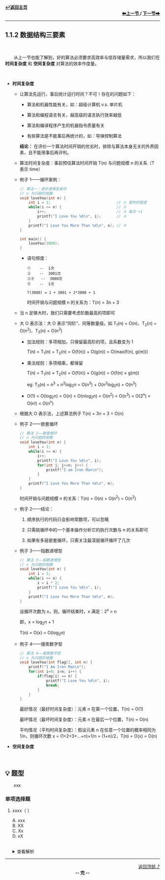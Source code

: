 <a name="top"></a>
<div align="left">
    <a href="/README.md"><b>↩返回主页</b></a>
</div>
<div align="right">
    <b>
    <a href="1.1.1%20基本概念和术语.md">⬅上一节 </a>
    /
    <a href="../1.2%20算法和算法评价/1.2.1%20.md"> 下一节➡</a>
    </b>
</div>
<hr>

## 1.1.2 数据结构三要素

<br>

&emsp;&emsp;从上一节也能了解到，好的算法必须要求高效率与低存储量需求，所以我们在 **时间复杂度** 和 **空间复杂度** 对算法的效率作度量。

<br>

+ **时间复杂度**

    + 让算法先运行，事后统计运行时间？不可！存在的问题如下：

        + 算法和机器性能有关，如：超级计算机 v.s. 单片机

        + 算法和编程语言有关，越高级的语言执行效率越低

        + 算法和编译程序产生的机器指令质量有关

        + 有些算法是不能事后再统计的，如：导弹控制算法

        **结论：** 在评价一个算法时间开销的优劣时，排除与算法本身无关的外界因素，且不能用事后再评判。

    + 算法时间复杂度：事前预估算法时间开销 T(n) 与问题规模 n 的关系（T 表示 time）

    + 例子 1——循环案例：

        ```c
        // 算法一：逐步递增型爱你
        // n 为问题的规模
        void loveYou(int n) {
            int i = 1;                              // ① 爱你的程度
            while(i <= n) {                         // ②
                i++;                                // ③ 每次 +1
                printf("I Love You %d\n", i);       // ④
            }
            printf("I Love You More Than %d\n", n); // ⑤
        }

        int main() {
            loveYou(3000);
        }
        ```

        + 语句频度：

            ```
            ①    --  1次
            ②    --  3001次
            ③④   --  3000次
            ⑤    --  1次

            T(3000) = 1 + 3001 + 2*3000 + 1
            ```

            时间开销与问题规模 n 的关系为：T(n) = 3n + 3

    + 当 n 足够大时，我们只需要考虑阶数最高的项即可

    + 大 O 表示法：大 O 表示“同阶”、同等数量级。如 T<sub>1</sub>(n) = O(n)、T<sub>2</sub>(n) = O(n<sup>2</sup>)、T<sub>3</sub>(n) = O(n<sup>3</sup>)

        + 加法规则：多项相加，只保留最高阶的项，且系数变为 1

            T(n) = T<sub>1</sub>(n) + T<sub>2</sub>(n) = O(f(n)) + O(g(n)) = O(max(f(n), g(m)))

        + 乘法规则：多项相乘，都保留

            T(n) = T<sub>1</sub>(n) × T<sub>2</sub>(n) = O(f(n)) × O(g(n)) = O(f(n) × g(m))

            eg: T<sub>3</sub>(n) = n<sup>3</sup> + n<sup>2</sup>log<sub>2</sub>n = O(n<sup>3</sup>) + O(n<sup>2</sup>log<sub>2</sub>n) = O(n<sup>3</sup>)

        + O(1) < O(log<sub>2</sub>n) < O(n) < O(nlog<sub>2</sub>n) < O(n<sup>2</sup>) < O(n<sup>3</sup>) < O(2<sup>n</sup>) < O(n!) < O(n<sup>n</sup>)

    + 根据大 O 表示法，上述算法例子 T(n) = 3n + 3 = O(n)

    + 例子 2——嵌套循环

        ```c
        // 算法 2——嵌套循环
        // n 为问题的规模
        void loveYou(int n) {
            int i = 1;
            while(i <= n) {
                i++;
                printf("I Love You %d\n", i);
                for(int j; j<=n; j++) {
                    printf("I am Iron Man\n");
                }
            }
            printf("I Love You More Than %d\n", n);
        }
        ```

        时间开销与问题规模 n 的关系：T(n) = O(n) + O(n<sup>2</sup>) = O(n<sup>2</sup>)

    + 例子 2——结论：

        1. 顺序执行的代码只会影响常数项，可以忽略

        1. 只需挑循环中的一个基本操作分析它的执行次数与 n 的关系即可

        1. 如果有多层嵌套循环，只需关注最深层循环循环了几次

    + 例子 3——指数递增型

        ```c
        // 算法 3——指数递增型
        // n 为问题的规模
        void loveYou(int n) {
            int i = 1;
            while(i <= n) {
                i = i * 2;
                printf("I Love You %d\n", i);
            }
            printf("I Love You More Than %d\n", n);
        }
        ```

        设循环次数为 x，则，循环结束时，x 满足：2<sup>x</sup> > n

        即，x = log<sub>2</sub>n + 1

        T(n) = O(x) = O(log<sub>2</sub>n)

    + 例子 4——搜索数字型

        ```c
        // 算法 4——搜索数字型
        // n 为问题的规模
        void loveYou(int flag[], int n) {
            printf("I Am Iron Man\n");
            for(int i=0; i<n; i++) {
                if(flag[i] == n) {
                    printf("I Love You %d\n", i);
                    break;
                }
            }
        }
        ```

        最好情况（最好时间复杂度）：元素 n 在第一个位置，T(n) = O(1)
        
        最坏情况（最坏时间复杂度）：元素 n 在最后一个位置，T(n) = O(n)

        平均情况（平均时间复杂度）：假设元素 n 在任意一个位置的概率相同为 1/n，则循环次数 x = (1+2+3+...+n)×1/n = (1+n)/2，T(n) = O(x) = O(n)

+ **空间复杂度**

<br>

## 💡 题型

&emsp;&emsp;xxx

### 单项选择题

1. xxxx（ ）

    A. xxx<br>
    B. XX<br>
    C. Xx<br>
    D. xX<br><br>
    <details>
    <summary>查看解析</summary>
    <p>答案：x</p>
    </details>

<hr>

<div align="right">
    <a href="#top">返回顶部⤴</a>
</div>

<div align="center">
    <b>-- 完 --</b>
</div>